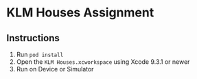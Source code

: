 # KLM Houses Assignment

## Instructions

1. Run `pod install`
1. Open the `KLM Houses.xcworkspace` using Xcode 9.3.1 or newer
1. Run on Device or Simulator